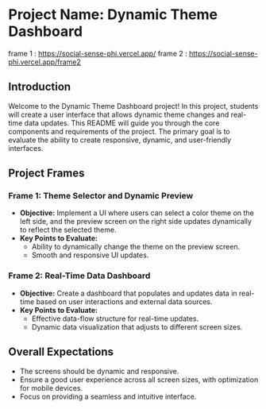 <h1>Project Name: Dynamic Theme Dashboard</h1>

frame 1 :  https://social-sense-phi.vercel.app/
frame 2 :  https://social-sense-phi.vercel.app/frame2

   <h2>Introduction</h2>
    <p>Welcome to the Dynamic Theme Dashboard project! In this project, students will create a user interface that allows dynamic theme changes and real-time data updates. This README will guide you through the core components and requirements of the project. The primary goal is to evaluate the ability to create responsive, dynamic, and user-friendly interfaces.</p>

  <h2>Project Frames</h2>

   <h3>Frame 1: Theme Selector and Dynamic Preview</h3>
    <ul>
        <li><strong>Objective:</strong> Implement a UI where users can select a color theme on the left side, and the preview screen on the right side updates dynamically to reflect the selected theme.</li>
        <li><strong>Key Points to Evaluate:</strong>
            <ul>
                <li>Ability to dynamically change the theme on the preview screen.</li>
                <li>Smooth and responsive UI updates.</li>
            </ul>
        </li>
    </ul>

   <h3>Frame 2: Real-Time Data Dashboard</h3>
    <ul>
        <li><strong>Objective:</strong> Create a dashboard that populates and updates data in real-time based on user interactions and external data sources.</li>
        <li><strong>Key Points to Evaluate:</strong>
            <ul>
                <li>Effective data-flow structure for real-time updates.</li>
                <li>Dynamic data visualization that adjusts to different screen sizes.</li>
            </ul>
        </li>
    </ul>

   <h2>Overall Expectations</h2>
    <ul>
        <li>The screens should be dynamic and responsive.</li>
        <li>Ensure a good user experience across all screen sizes, with optimization for mobile devices.</li>
        <li>Focus on providing a seamless and intuitive interface.</li>
    </ul>
</body>
</html>
